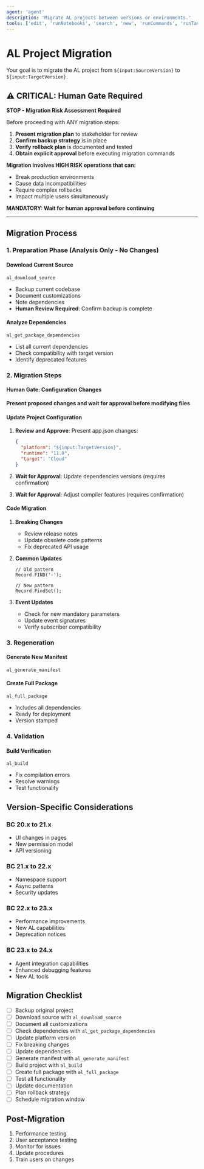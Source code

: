 ```yaml
---
agent: 'agent'
description: 'Migrate AL projects between versions or environments.'
tools: ['edit', 'runNotebooks', 'search', 'new', 'runCommands', 'runTasks', 'microsoft-docs/*', 'runSubagent', 'usages', 'vscodeAPI', 'problems', 'changes', 'testFailure', 'openSimpleBrowser', 'fetch', 'githubRepo', 'ms-dynamics-smb.al/al_build', 'ms-dynamics-smb.al/al_download_source', 'ms-dynamics-smb.al/al_full_package', 'ms-dynamics-smb.al/al_generate_manifest', 'extensions', 'todos', 'runTests']
---
```


# AL Project Migration

Your goal is to migrate the AL project from `${input:SourceVersion}` to `${input:TargetVersion}`.

## ⚠️ CRITICAL: Human Gate Required

**STOP - Migration Risk Assessment Required**

Before proceeding with ANY migration steps:
1. **Present migration plan** to stakeholder for review
2. **Confirm backup strategy** is in place
3. **Verify rollback plan** is documented and tested
4. **Obtain explicit approval** before executing migration commands

**Migration involves HIGH RISK operations that can:**
- Break production environments
- Cause data incompatibilities
- Require complex rollbacks
- Impact multiple users simultaneously

**MANDATORY: Wait for human approval before continuing**

---

## Migration Process

### 1. Preparation Phase (Analysis Only - No Changes)

#### Download Current Source
```
al_download_source
```
- Backup current codebase
- Document customizations
- Note dependencies
- **Human Review Required**: Confirm backup is complete

#### Analyze Dependencies
```
al_get_package_dependencies
```
- List all current dependencies
- Check compatibility with target version
- Identify deprecated features

### 2. Migration Steps

#### Human Gate: Configuration Changes
**Present proposed changes and wait for approval before modifying files**

#### Update Project Configuration
1. **Review and Approve**: Present app.json changes:
   ```json
   {
     "platform": "${input:TargetVersion}",
     "runtime": "11.0",
     "target": "Cloud"
   }
   ```

2. **Wait for Approval**: Update dependencies versions (requires confirmation)
3. **Wait for Approval**: Adjust compiler features (requires confirmation)

#### Code Migration
1. **Breaking Changes**
   - Review release notes
   - Update obsolete code patterns
   - Fix deprecated API usage

2. **Common Updates**
   ```al
   // Old pattern
   Record.FIND('-');
   
   // New pattern
   Record.FindSet();
   ```

3. **Event Updates**
   - Check for new mandatory parameters
   - Update event signatures
   - Verify subscriber compatibility

### 3. Regeneration

#### Generate New Manifest
```
al_generate_manifest
```

#### Create Full Package
```
al_full_package
```
- Includes all dependencies
- Ready for deployment
- Version stamped

### 4. Validation

#### Build Verification
```
al_build
```
- Fix compilation errors
- Resolve warnings
- Test functionality

## Version-Specific Considerations

### BC 20.x to 21.x
- UI changes in pages
- New permission model
- API versioning

### BC 21.x to 22.x
- Namespace support
- Async patterns
- Security updates

### BC 22.x to 23.x
- Performance improvements
- New AL capabilities
- Deprecation notices

### BC 23.x to 24.x
- Agent integration capabilities
- Enhanced debugging features
- New AL tools

## Migration Checklist

- [ ] Backup original project
- [ ] Download source with `al_download_source`
- [ ] Document all customizations
- [ ] Check dependencies with `al_get_package_dependencies`
- [ ] Update platform version
- [ ] Fix breaking changes
- [ ] Update dependencies
- [ ] Generate manifest with `al_generate_manifest`
- [ ] Build project with `al_build`
- [ ] Create full package with `al_full_package`
- [ ] Test all functionality
- [ ] Update documentation
- [ ] Plan rollback strategy
- [ ] Schedule migration window

## Post-Migration

1. Performance testing
2. User acceptance testing
3. Monitor for issues
4. Update procedures
5. Train users on changes